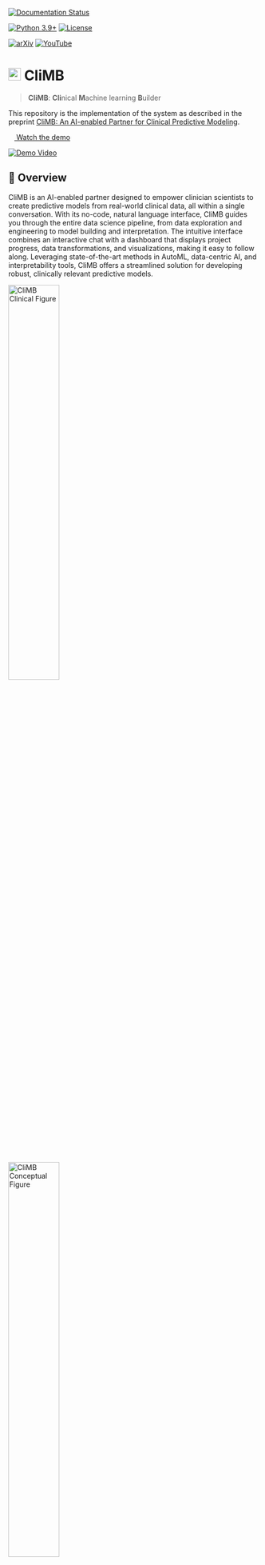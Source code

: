 [![Documentation Status](https://readthedocs.org/projects/climb-ai/badge/?version=latest)](https://climb-ai.readthedocs.io/en/latest/?badge=latest)

[![Python 3.9+](https://img.shields.io/badge/python-3.9+-blue.svg)](https://www.python.org/downloads/release/python-370/)
[![License](https://img.shields.io/badge/License-Apache_2.0-blue.svg)](./LICENSE.txt)
<!-- [![PyPI-Server](https://img.shields.io/pypi/v/climb-ai?color=blue)](https://pypi.org/project/climb-ai/) -->
<!-- [![Downloads](https://static.pepy.tech/badge/climb-ai)](https://pepy.tech/project/climb-ai) -->

[![arXiv](https://img.shields.io/badge/arXiv-2301.12260-b31b1b.svg)](http://arxiv.org/abs/2410.03736)
[![YouTube](https://img.shields.io/badge/YouTube-%23FF0000.svg?logo=YouTube&logoColor=white)](https://www.youtube.com/watch?v=76XuR0K3F5Y)


# <img src="docs/assets/climb-logo-no-text.png" height=25> CliMB

> **CliMB**: **Cli**nical **M**achine learning **B**uilder

This repository is the implementation of the system as described in the preprint [CliMB: An AI-enabled Partner for Clinical Predictive Modeling](http://arxiv.org/abs/2410.03736).

[<img src="docs/assets/play.svg" height=12> Watch the demo](https://www.youtube.com/watch?v=76XuR0K3F5Y)

[![Demo Video](docs/assets/video-demo.gif)](https://www.youtube.com/watch?v=76XuR0K3F5Y)



## 🏥 Overview
CliMB is an AI-enabled partner designed to empower clinician scientists to create predictive models from real-world clinical data, all within a single conversation. With its no-code, natural language interface, CliMB guides you through the entire data science pipeline, from data exploration and engineering to model building and interpretation. The intuitive interface combines an interactive chat with a dashboard that displays project progress, data transformations, and visualizations, making it easy to follow along. Leveraging state-of-the-art methods in AutoML, data-centric AI, and interpretability tools, CliMB offers a streamlined solution for developing robust, clinically relevant predictive models.

<img src="docs/assets/climb-fig-clinical.png" width=45% alt="CliMB Clinical Figure"> &nbsp;&nbsp;&nbsp;&nbsp;&nbsp;&nbsp;&nbsp;&nbsp;&nbsp;&nbsp;&nbsp;&nbsp;&nbsp;&nbsp;&nbsp;&nbsp;&nbsp; <img src="docs/assets/climb-fig-main.png" width=45% alt="CliMB Conceptual Figure">

Our vision is for CliMB to integrate seamlessly into the clinician's workflow, supporting the complete cycle of clinical predictive modeling, and ultimately democratizing machine learning and AI utilization in healthcare.



## 🔏 Data Privacy
> [!WARNING]  
> It is crucial to understand the data privacy and confidentiality implications of using CliMB. Please ensure to read this section prior to using the system.

When using CliMB with real-world clinical data, you as the clinician scientist act as the data steward, and are responsible for ensuring that the use of the data complies with all relevant laws and regulations, as well as ethical considerations. CliMB aims to provide a secure and privacy-preserving environment for data exploration and model building, while balancing this with leveraging the capabilities of the most advanced large language models (LLMs). This section summarizes the data privacy fundamentals of CliMB and should allow you to make an informed decision about using the system with your data.

### CliMB's Privacy-Preserving Features
1. **Local storage of data.** All dataset files (original or modified in any way by CliMB) are
stored locally on your machine. Hence, the data files are never uploaded to any third-party servers.
2. **Local code execution.** All code execution performed by CliMB, either through code generation or predefined tool invocation occurs locally on the your machine. Hence, no working directory files of any kind (including saved predictive models, image files, tool output artifacts
etc.) leave the machine that you are using CliMB on.

### Privacy Implications of Using Third-party LLMs
CliMB currently supports the following third-party LLMs providers:
* [OpenAI](https://platform.openai.com/),
* [Azure OpenAI Service](https://learn.microsoft.com/en-us/azure/ai-services/openai/overview).

This allows for making use of more powerful LLMs (GPT-4 and beyond). Integration with locally-deployable LLMs (e.g., the [Hugging Face](https://huggingface.co/) ecosystem) is under development, but not yet available.

In order to use third-party, proprietary LLMs, CliMB uses their API ([What's an API?](https://www.contentful.com/api/)). This means that:
* The **message data** is transferred, encrypted, via the internet to the LLM provider's (cloud) servers, which then generate a response message.
* The **message data** may be stored by the LLM provider for some limited time (e.g., often 30 days) in order to detect and prevent abuse of the API.

> [!NOTE]
> **Message data** in CliMB is all the content you see in the chat interface, including the text you type, the text the system generates, and the output of code execution and tool invocations. This is also know as "prompts" and "completions", or the "context". This data *may* contain sensitive information, such as variable names, categorical values, and other data that you are working with in your predictive modeling project. It is unlikely to contain any patient records in full, as this is not required in the CliMB workflow, however this is **not guaranteed**.

It is critical that you understand the terms of service of the LLM provider you choose to use with CliMB. Below are links to the overviews of how each provider uses your data (but a detailed review of the terms of service is highly recommended):
* **OpenAI**:
    * [OpenAI Platform - How we use your data](https://platform.openai.com/docs/models/how-we-use-your-data)
    * [Privacy Policy](https://openai.com/policies/row-privacy-policy/)
* **Azure OpenAI Service**:
    * [Data, privacy, and security for Azure OpenAI Service](https://learn.microsoft.com/en-us/legal/cognitive-services/openai/data-privacy?tabs=azure-portal)
    * [Privacy in Azure](https://azure.microsoft.com/en-gb/explore/trusted-cloud/privacy)

For instance, in case of **Azure OpenAI Service**, the following applies:
> Your prompts (inputs) and completions (outputs), your embeddings, and your training data:
> * are NOT available to other customers.
> * are NOT available to OpenAI.
> * are NOT used to improve OpenAI models.
> * are NOT used to train, retrain, or improve Azure OpenAI Service foundation models.
> * are NOT used to improve any Microsoft or 3rd party products or services without your permission or instruction.
> Your fine-tuned Azure OpenAI models are available exclusively for your use.

However, the following points regarding data storage and human review for purposes of abuse prevention, and the process of obtaining an exemption should also be read and understood:
* [Data storage for Azure OpenAI Service features](https://learn.microsoft.com/en-us/legal/cognitive-services/openai/data-privacy?tabs=azure-portal#data-storage-for-azure-openai-service-features)
* [Preventing abuse and harmful content generation](https://learn.microsoft.com/en-us/legal/cognitive-services/openai/data-privacy?tabs=azure-portal#preventing-abuse-and-harmful-content-generation)
* [How can customers get an exemption from abuse monitoring and human review?](https://learn.microsoft.com/en-us/legal/cognitive-services/openai/data-privacy?tabs=azure-portal#how-can-customers-get-an-exemption-from-abuse-monitoring-and-human-review)

If using **OpenAI** as the LLM provider, the corresponding terms of service should be reviewed in detail.

A useful additional resource for understanding the privacy implications of specific LLM providers is PhysioNet's [Responsible use of MIMIC data with online services like GPT](https://physionet.org/news/post/gpt-responsible-use). PhysioNet is the provider of the MIMIC datasets, a set of widely-used open access datasets in clinical research.

> [!TIP]
> Data [anonymization and pseudonymization](https://www.ucl.ac.uk/data-protection/guidance-staff-students-and-researchers/practical-data-protection-guidance-notices/anonymisation-and) are important techniques for maintaining compatibility with GDPR and similar regulations, and these are generally advised when using CliMB with clinical data.



## 📦 Installation
In order to use CliMB, you need to accomplish the following three steps:
1. [🐍 Set up the `conda` environments](#1--set-up-the-conda-environments)
2. [🔑 Obtain the API keys for the third-party LLM](#2--obtain-the-api-keys-for-the-third-party-llm) ([OpenAI](https://platform.openai.com/) or[Azure OpenAI Service](https://learn.microsoft.com/en-us/azure/ai-services/openai/overview))
3. [📈 Install the CliMB package](#3--install-the-climb-package)

### 1. 🐍 Set up the `conda` environments
CliMB uses [`conda`](https://docs.conda.io/projects/conda/en/latest/user-guide/getting-started.html) to manage the Python environments. Before installing CliMB, you need to set up two `conda` environments as follows.
1. If you do not have `conda` installed on your system, follow [these instructions](https://docs.anaconda.com/free/miniconda/) to install `miniconda`.
2. Create the *main* conda environment for CliMB:
    ```bash
    conda create -n climb python=3.9 -y
    ```
    Python `3.9` or newer should be set.
3. Create a *separate* `conda` environment that will be used for *code execution*:

    > ⚠️ The exact environment name `climb-code` must be used.

    ```bash
    # Create and activate the environment, Python `3.9` or newer should be set:
    conda create -n climb-code python=3.9 -y

    # Activate the environment:
    conda activate climb-code
    # Install some standard packages in the environment. If more packages are needed by generated code, those will be automatically installed by the tool.
    conda install pandas numpy matplotlib seaborn scikit-learn shap -y
    # Exit this environment:
    conda deactivate
    ```

    CliMB will automatically use this environment when executing the generated code.

### 2. 🔑 Obtain the API keys for the third-party LLM
> [!WARNING]  
> Please read the [🔏 Data Privacy](#-data-privacy) section before proceeding with this step, in order to make an informed decision about which LLM provider is suitable for your use case.

#### Option 1: OpenAI
1. Sign up for OpenAI platform [here](https://platform.openai.com/signup).
2. Fund your account by following [this guide](https://help.openai.com/en/articles/8264644-what-is-prepaid-billing).
3. Follow [this guide](https://help.openai.com/en/articles/4936850-where-do-i-find-my-openai-api-key) to get your API key.
    * ⚠️ Never share your API key with anyone and treat it as a "password". A reminder to developers to to never commit your API keys to a public repository!
    * Make note of this **key** as it is needed later.

#### Option 2: Azure OpenAI Service
1. Create an Azure account [here](https://azure.microsoft.com/en-gb/pricing/purchase-options/azure-account?icid=azurefreeaccount).
2. Create an Azure OpenAI Service resource by following [this guide](https://learn.microsoft.com/en-us/azure/ai-services/openai/how-to/create-resource).
    * At the final **"Deploy a model"** step, we recommend selecting `gpt-4` (one of the versions `1106-preview`, `0125-preview`, or `turbo-<DATE>`), or `gpt-4o` (any version).
    * When you are deploying the model, make note of the **① deployment name** that you use as it is needed later.
3. In [Azure OpenAI Studio](https://oai.azure.com/), click the resource name at the top right of the screen to find: **② endpoint** and **③ key**, make note of these as they are needed later.
    
    <img src="docs/assets/installation-az-info.png" height=450 alt="CliMB Clinical Figure">



### 3. 📈 Install the CliMB package
1. Clone the CliMB repository and navigate to the directory (we will call this the **repo directory**)
    ```bash
    # Clone the repository:
    git clone <get the URL from github>

    # Navigate inside the repo directory:
    cd climb
    ```
2. Activate the *main* `conda` environment and install the package itself (this will install all the dependencies as well):
    ```bash
    # Activate the main environment:
    conda activate climb

    # Install the CliMB package:
    pip install -e .
    ```
3. Finally, you need to set up the configuration file for the LLM provider you chose.
    * Copy the [Example `.env`](./config/.env) file to the **repo directory**.
    On Windows you may wish to rename it to `keys.env` to avoid the file being hidden / extension confusion.
    * **Option 1: OpenAI**:
        * Open the `.env`/`keys.env` file in the **repo directory** and replace the value of
            ```ini
            OPENAI_API_KEY="API_KEY_FOR_OPENAI"
            ```
            with the **key** you obtained.
    * **Option 2: Azure OpenAI Service**:
        * Open the `.env`/`keys.env` file in the **repo directory**.
            ```ini
            AZURE_OPENAI_API_KEY__my-endpoint-1="API_KEY_FOR_AZURE_ENDPOINT_1"
            ```
            * Update the value `"API_KEY_FOR_AZURE_ENDPOINT_1"` with the **③ key** you obtained.
            * Replace `my-endpoint-1` template with the ID of the endpoint you are actually using. For example, if your endpoint is `https://my-clinic.openai.azure.com/`, use the `my-clinic` part. In this example case, the line would look like:
                ```ini
                AZURE_OPENAI_API_KEY__my-clinic="your actual ③ key"
                ```
        * Copy the [Example `az_openai_config.yml`](./config/az_openai_config.yml) file to the **repo directory**.
        * Open the `az_openai_config.yml` file in the **repo directory**:
            ```yaml
            models:
              - name: "your-custom-name"
                # ^ This is to identify the model in the UI, it can be anything.
                endpoint: "https://my-endpoint-1.openai.azure.com/"
                # ^ The endpoint of azure openai service you are using.
                deployment_name: "your-deployment-name"
                # ^ The deployment name of the model you are using.
                api_version: "2024-02-01"
                # ^ The api version, see https://learn.microsoft.com/en-us/azure/ai-services/openai/reference#api-specs
                model: "gpt-4-0125-preview"
                # ^ This needs to match the model type you set up in the Azure OpenAI Portal.
                # Currently the options are:
                #  - "gpt-4-1106-preview"
                #  - "gpt-4-0125-preview"
                #  - "gpt-4o"
            ```
            * You need to set the value of `endpoint` to **② endpoint** and `deployment_name` to **① deployment name**.
            * Make sure th `model` field matches the model type you deployed in the Azure OpenAI Portal.
            * Make sure the `api_version` field matches one of the [versions available](https://learn.microsoft.com/en-us/azure/ai-services/openai/reference#api-specs), it is best practice to use the latest version available.
            * The `name` field can be anything you want, it is used to identify the model in the UI.




## 🚀 Usage
To launch CliMB UI, from the **repo directory**, run:
```bash
streamlit run entry/st/app.py
```

This will show the output like:
```txt
  You can now view your Streamlit app in your browser.

  Local URL: http://localhost:8501
  Network URL: http://192.168.0.68:8501
```

Navigate to the `Local URL` in your browser ([Chrome](https://www.google.com/intl/en_uk/chrome/) is recommended for UI compatibility reasons) to start using CliMB.

The **working directory** of CliMB will be:
```bash
<repo_directory>/wd/
```

CliMB will put all the various data and model files there. Each research session will have its own subdirectory inside the `wd` directory. If you delete a session, the corresponding subdirectory will be deleted as well.



## 🔺 Updating CliMB

To update to the latest version of CliMB, navigate to the **repo directory**, then follow these steps:

1. Pull the latest changes by running:
    ```bash
    git pull
    ```
1. Update the package:
    ```bash
    # Activate the environment:
    conda activate climb
    # Update the package:
    pip install -U -e .
    ```



## ✍️ Citing

If you use CliMB in your work, please cite the associated paper:
```bibtex
@article{saveliev2024climb,
  title={CliMB: An AI-enabled Partner for Clinical Predictive Modeling},
  author={Saveliev, Evgeny and Schubert, Tim and Pouplin, Thomas and Kosmoliaptsis, Vasilis and van der Schaar, Mihaela},
  journal={arXiv preprint arXiv:2410.03736},
  year={2024}
}
```
